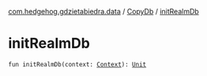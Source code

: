 [com.hedgehog.gdzietabiedra.data](../index.md) / [CopyDb](index.md) / [initRealmDb](./init-realm-db.md)

# initRealmDb

`fun initRealmDb(context: `[`Context`](https://developer.android.com/reference/android/content/Context.html)`): `[`Unit`](https://kotlinlang.org/api/latest/jvm/stdlib/kotlin/-unit/index.html)